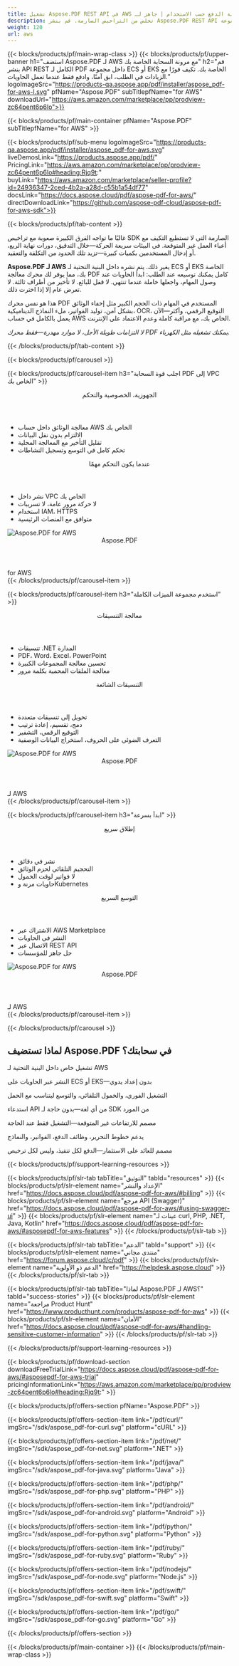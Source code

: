 ```yaml
---
title: تشغيل Aspose.PDF REST API في AWS مع مرونة الدفع حسب الاستخدام | جاهز لـ ECS و EKS
description: تخلص من التراخيص الصارمة. قم بنشر Aspose.PDF REST API الكامل داخل مجموعة ECS أو EKS الخاصة بك في AWS—قم بالتوسع عند الطلب، وتحكم في البنية التحتية، وادفع فقط عندما تقوم بالمعالجة.
weight: 120
url: aws
---
```


{{< blocks/products/pf/main-wrap-class >}}
{{< blocks/products/pf/upper-banner
h1="استضف Aspose.PDF لـ AWS مع مرونة السحابة الخاصة بك"
h2="قم بنشر API REST الكامل لـ PDF داخل مجموعة ECS أو EKS الخاصة بك. تكيف فورًا مع الزيادات في الطلب، ابق آمنًا، وادفع فقط عندما تعمل الحاويات."
logoImageSrc="https://products-qa.aspose.app/pdf/installer/aspose_pdf-for-aws-l.svg"
pfName="Aspose.PDF"
subTitlepfName="for AWS"
downloadUrl="https://aws.amazon.com/marketplace/pp/prodview-zc64pent6p6lo">}}

{{< blocks/products/pf/main-container pfName="Aspose.PDF" subTitlepfName="for AWS" >}}

{{< blocks/products/pf/sub-menu logoImageSrc="https://products-qa.aspose.app/pdf/installer/aspose_pdf-for-aws.svg" liveDemosLink="https://products.aspose.app/pdf/" PricingLink="https://aws.amazon.com/marketplace/pp/prodview-zc64pent6p6lo#heading:Rjq9t:" buyLink="https://aws.amazon.com/marketplace/seller-profile?id=24936347-2ced-4b2a-a28d-c55b1a54df77" docsLink="https://docs.aspose.cloud/pdf/aspose-pdf-for-aws/" directDownloadLink="https://github.com/aspose-pdf-cloud/aspose-pdf-for-aws-sdk">}}

{{< blocks/products/pf/tab-content >}}
<p>غالبًا ما تواجه الفرق الكبيرة صعوبة مع تراخيص SDK الصارمة التي لا تستطيع التكيف مع أعباء العمل غير المتوقعة. في البيئات سريعة الحركة—خلال التدقيق، دورات نهاية الربع، أو إدخال المستخدمين بكميات كبيرة—تزيد تلك الحدود من التكلفة والتعقيد.</p>

<p><strong>Aspose.PDF لـ AWS</strong> يغير ذلك. يتم نشره داخل البنية التحتية لـ ECS أو EKS الخاصة بك، مما يوفر لك محرك معالجة PDF كامل يمكنك توسيعه عند الطلب: ابدأ الحاويات عند وصول المهام، واجعلها خاملة عندما تنتهي. لا قفل للبائع. لا تأخير من أطراف ثالثة. لا تعرض عام إلا إذا اخترت ذلك.</p>

<p>هذا هو نفس محرك PDF المستخدم في المهام ذات الحجم الكبير مثل إخفاء الوثائق بشكل آمن، توليد الفواتير، ملء النماذج الديناميكية، OCR، التوقيع الرقمي، وأكثر—الآن يعمل بالكامل في حساب AWS الخاص بك، مع مراقبة كاملة وعدم الاعتماد على الإنترنت.</p>

<p><em>لا التزامات طويلة الأجل، لا موارد مهدرة—فقط محرك PDF يمكنك تشغيله مثل الكهرباء.</em></p>
{{< /blocks/products/pf/tab-content >}}

{{< blocks/products/pf/carousel >}}

<!-- Item 1 - Balanced with hidden items -->
{{< blocks/products/pf/carousel-item h3="اجلب قوة السحابة PDF إلى VPC الخاص بك" >}}
<div class="diagram1 d1-cloud">
<div class="d1-row">
<div class="d1-col d1-left">
<header><i class="fa fa-server"></i> الجهوزية، الخصوصية والتحكم</header>
<ul>
<li>معالجة الوثائق داخل حساب AWS الخاص بك</li>
<li>الالتزام بدون نقل البيانات</li>
<li>تقليل التأخير مع المعالجة المحلية</li>
<li>تحكم كامل في التوسع وتسجيل النشاطات</li>
<li class="hidden-item" aria-hidden="true"></li>
</ul>
</div>
<div class="d1-col d1-right">
<header><i class="fa fa-lock"></i> عندما يكون التحكم مهمًا</header>
<ul>
<li>نشر داخل VPC الخاص بك</li>
<li>لا حركة مرور عامة، لا تسريبات</li>
<li>استخدام IAM، HTTPS</li>
<li>متوافق مع المنصات الرئيسية</li>
<li class="hidden-item" aria-hidden="true"></li>
</ul>
</div>
</div>
<div class="d1-logo">
<img src="https://products-qa.aspose.app/pdf/installer/aspose_pdf-for-aws.svg" alt="Aspose.PDF for AWS">
<header>Aspose.PDF</header>
<footer>for AWS</footer>
</div>
</div>
{{< /blocks/products/pf/carousel-item >}}

<!-- Item 2 - Balanced with hidden items -->
{{< blocks/products/pf/carousel-item h3="استخدم مجموعة الميزات الكاملة" >}}
<div class="diagram1 d1-cloud">
<div class="d1-row">
<div class="d1-col d1-left">
<header><i class="fa fa-cubes"></i> معالجة التنسيقات</header>
<ul>
<li>تنسيقات .NET المدارة</li>
<li>PDF، Word، Excel، PowerPoint</li>
<li>تحسين معالجة المجموعات الكبيرة</li>
<li>معالجة الملفات المحمية بكلمة مرور</li>
<li class="hidden-item" aria-hidden="true"></li>
</ul>
</div>
<div class="d1-col d1-right">
<header><i class="fa fa-check-square"></i> التنسيقات الشائعة</header>
<ul>
<li>تحويل إلى تنسيقات متعددة</li>
<li>دمج، تقسيم، إعادة ترتيب</li>
<li>التوقيع الرقمي، التشفير</li>
<li>التعرف الضوئي على الحروف، استخراج البيانات الوصفية</li>
<li class="hidden-item" aria-hidden="true"></li>
</ul>
</div>
</div>
<div class="d1-logo">
<img src="https://products-qa.aspose.app/pdf/installer/aspose_pdf-for-aws.svg" alt="Aspose.PDF for AWS">
<header>Aspose.PDF</header>
<footer>لـ AWS</footer>
</div>
</div>
{{< /blocks/products/pf/carousel-item >}}

<!-- Item 3 - Balanced with hidden items -->
{{< blocks/products/pf/carousel-item h3="ابدأ بسرعة" >}}
<div class="diagram1 d1-cloud">
<div class="d1-row">
<div class="d1-col d1-left">
<header><i class="fa fa-bolt"></i> إطلاق سريع</header>
<ul>
<li>نشر في دقائق</li>
<li>التحجيم التلقائي لحزم الوثائق</li>
<li>لا فواتير لوقت الخمول</li>
<li>حاويات مرنة وKubernetes</li>
<li class="hidden-item" aria-hidden="true"></li>
</ul>
</div>
<div class="d1-col d1-right">
<header><i class="fa fa-rocket"></i> التوسع السريع</header>
<ul>
<li>الاشتراك عبر AWS Marketplace</li>
<li>النشر في الحاويات</li>
<li>الاتصال عبر REST API</li>
<li>حل جاهز للمؤسسات</li>
<li class="hidden-item" aria-hidden="true"></li>
</ul>
</div>
</div>
<div class="d1-logo">
<img src="https://products-qa.aspose.app/pdf/installer/aspose_pdf-for-aws.svg" alt="Aspose.PDF for AWS">
<header>Aspose.PDF</header>
<footer>لـ AWS</footer>
</div>
</div>
{{< /blocks/products/pf/carousel-item >}}

{{< /blocks/products/pf/carousel >}}

<div class="container-fluid features-section bg-gray singleproduct">
<a class="anchor" id="features" name="features"></a>
<div class="row">
<div class="container">
<h2 class="pr-ft">لماذا تستضيف Aspose.PDF في سحابتك؟</h2>
<div class="col-lg-4"><em class="fa fa-shield ico-blue fa-2x col-lg-2"></em><p class="col-lg-10">تشغيل خاص داخل البنية التحتية لـ AWS</p></div>
<div class="col-lg-4"><em class="fa fa-server ico-blue fa-2x col-lg-2"></em><p class="col-lg-10">النشر عبر الحاويات على ECS أو EKS—بدون إعداد يدوي</p></div>
<div class="col-lg-4"><em class="fa fa-server ico-blue fa-2x col-lg-2"></em><p class="col-lg-10">التشغيل الفوري، والخمول التلقائي، والتوسع ليتناسب مع الحمل</p></div>
<div class="col-lg-4"><em class="fa fa-code ico-blue fa-2x col-lg-2"></em><p class="col-lg-10">استدعاء API من أي لغة—بدون حاجة لـ SDK من المورد</p></div>
<div class="col-lg-4"><em class="fa fa-clock-o ico-blue fa-2x col-lg-2"></em><p class="col-lg-10">مصمم للارتفاعات غير المتوقعة—التشغيل فقط عند الحاجة</p></div>
<div class="col-lg-4"><em class="fa fa-wrench ico-blue fa-2x col-lg-2"></em><p class="col-lg-10">يدعم خطوط التحرير، وظائف الدفع، الفواتير، والنماذج</p></div>
<div class="col-lg-4"><em class="fa fa-bar-chart ico-blue fa-2x col-lg-2"></em><p class="col-lg-10">مصمم للعائد على الاستثمار—الدفع لكل تنفيذ، وليس لكل ترخيص</p></div>
</div>
</div>
</div>

<script>
document.addEventListener('DOMContentLoaded', function() {
  setTimeout(function() {
    document.querySelectorAll('a.btn-primary[href="https://purchase.aspose.cloud/buy"]')
      .forEach(btn => btn.href = "https://aws.amazon.com/marketplace/fulfillment?productId=prod-u54zvr2umqvmo");

    document.querySelectorAll('a.btn-primary[href="https://dashboard.aspose.cloud/"]')
      .forEach(btn => {
        btn.href = "https://docs.aspose.cloud/pdf/aspose-pdf-for-aws/#asposepdf-for-aws-trial";
      });
  }, 1000);
});
</script>

<style>
.hidden-item {
visibility: hidden;
height: 0;
padding: 0;
margin: 0;
border: none;
}
</style>

{{< blocks/products/pf/support-learning-resources >}}

{{< blocks/products/pf/slr-tab tabTitle="التوثيق" tabId="resources" >}}
{{< blocks/products/pf/slr-element name="الإعداد والنشر" href="https://docs.aspose.cloud/pdf/aspose-pdf-for-aws/#billing" >}}
{{< blocks/products/pf/slr-element name="مرجع API (Swagger)" href="https://docs.aspose.cloud/pdf/aspose-pdf-for-aws/#using-swagger-ui" >}}
{{< blocks/products/pf/slr-element name="عينات لـ curl, PHP, .NET, Java, Kotlin" href="https://docs.aspose.cloud/pdf/aspose-pdf-for-aws/#asposepdf-for-aws-features" >}}
{{< /blocks/products/pf/slr-tab >}}

{{< blocks/products/pf/slr-tab tabTitle="الدعم" tabId="support" >}}
{{< blocks/products/pf/slr-element name="منتدى مجاني" href="https://forum.aspose.cloud/c/pdf" >}}
{{< blocks/products/pf/slr-element name="الدعم ذو الأولوية" href="https://helpdesk.aspose.cloud" >}}
{{< /blocks/products/pf/slr-tab >}}

{{< blocks/products/pf/slr-tab tabTitle="لماذا Aspose.PDF لـ AWS؟" tabId="success-stories" >}}
{{< blocks/products/pf/slr-element name="مراجعة Product Hunt" href="https://www.producthunt.com/products/aspose-pdf-for-aws" >}}
{{< blocks/products/pf/slr-element name="الأمان" href="https://docs.aspose.cloud/pdf/aspose-pdf-for-aws/#handling-sensitive-customer-information" >}}
{{< /blocks/products/pf/slr-tab >}}

{{< /blocks/products/pf/support-learning-resources >}}

{{< blocks/products/pf/download-section
downloadFreeTrialLink="https://docs.aspose.cloud/pdf/aspose-pdf-for-aws/#asposepdf-for-aws-trial"
pricingInformationLink="https://aws.amazon.com/marketplace/pp/prodview-zc64pent6p6lo#heading:Rjq9t:" >}}

{{< blocks/products/pf/offers-section pfName="Aspose.PDF" >}}

{{< blocks/products/pf/offers-section-item link="/pdf/curl/" imgSrc="/sdk/aspose_pdf-for-curl.svg" platform="cURL" >}}
	
{{< blocks/products/pf/offers-section-item link="/pdf/net/" imgSrc="/sdk/aspose_pdf-for-net.svg" platform=".NET" >}}
	
{{< blocks/products/pf/offers-section-item link="/pdf/java/" imgSrc="/sdk/aspose_pdf-for-java.svg" platform="Java" >}}
	
{{< blocks/products/pf/offers-section-item link="/pdf/php/" imgSrc="/sdk/aspose_pdf-for-php.svg" platform="PHP" >}}
	
{{< blocks/products/pf/offers-section-item link="/pdf/android/" imgSrc="/sdk/aspose_pdf-for-android.svg" platform="Android" >}}
	
{{< blocks/products/pf/offers-section-item link="/pdf/python/" imgSrc="/sdk/aspose_pdf-for-python.svg" platform="Python" >}}
	
{{< blocks/products/pf/offers-section-item link="/pdf/ruby/" imgSrc="/sdk/aspose_pdf-for-ruby.svg" platform="Ruby" >}}
	
{{< blocks/products/pf/offers-section-item link="/pdf/nodejs/" imgSrc="/sdk/aspose_pdf-for-node.svg" platform="Node.js" >}}
	
{{< blocks/products/pf/offers-section-item link="/pdf/swift/" imgSrc="/sdk/aspose_pdf-for-swift.svg" platform="Swift" >}}
	
{{< blocks/products/pf/offers-section-item link="/pdf/go/" imgSrc="/sdk/aspose_pdf-for-go.svg" platform="Go" >}}
	
{{< /blocks/products/pf/offers-section >}}

{{< /blocks/products/pf/main-container >}}
{{< /blocks/products/pf/main-wrap-class >}}


